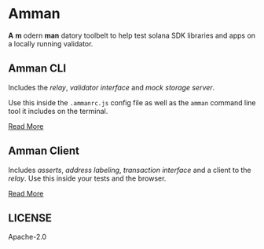 # Amman

**A** **m** odern **man** datory toolbelt to help test solana SDK libraries and apps on a locally
running validator.

## Amman CLI

Includes the _relay_, _validator interface_ and _mock storage server_.

Use this inside the `.ammanrc.js` config file as well as the `amman` command line tool it
includes on the terminal.

[Read More](./amman/README.md)

## Amman Client

Includes _asserts_, _address labeling_, _transaction interface_ and a client to the _relay_.
Use this inside your tests and the browser.

[Read More](./amman-client/README.md)

## LICENSE

Apache-2.0
